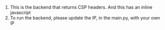1. This is the backend that returns CSP headers. And this has an inline javascript
2. To run the backend, please update the IP, in the main.py,  with your own IP
